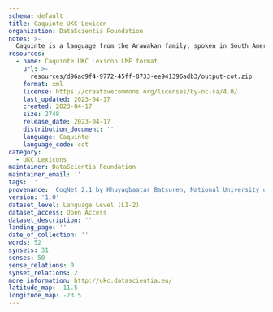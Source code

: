 ```yaml
---
schema: default
title: Caquinte UKC Lexicon
organization: DataScientia Foundation
notes: >-
  Caquinte is a language from the Arawakan family, spoken in South America. The UKC Lexicon of Caquinte is represented as a lexico-semantic network. It consists of words, word senses, synsets, as well as sense-level and synset-level relationships.
resources:
  - name: Caquinte UKC Lexicon LMF format
    url: >-
      resources/d96ad9f4-9772-45ff-8733-ee941396adb3/output-cot.zip
    format: xml
    license: https://creativecommons.org/licenses/by-nc-sa/4.0/
    last_updated: 2023-04-17
    created: 2023-04-17
    size: 2748
    release_date: 2023-04-17
    distribution_document: ''
    language: Caquinte
    language_code: cot
category:
  - UKC Lexicons
maintainer: DataScientia Foundation
maintainer_email: ''
tags: ''
provenance: 'CogNet 2.1 by Khuyagbaatar Batsuren, National University of Mongolia (http://cognet.ukc.disi.unitn.it); Native Languages of the Americas 2021.11. by Laura Redish and Orrin Lewis (http://www.native-languages.org); Princeton WordNet 2.1 by Princeton University (https://wordnet.princeton.edu)'
version: '1.0'
dataset_level: Language Level (L1-2)
dataset_access: Open Access
dataset_description: ''
landing_page: ''
date_of_collection: ''
words: 52
synsets: 31
senses: 50
sense_relations: 0
synset_relations: 2
more_information: http://ukc.datascientia.eu/
latitude_map: -11.5
longitude_map: -73.5
---
```

